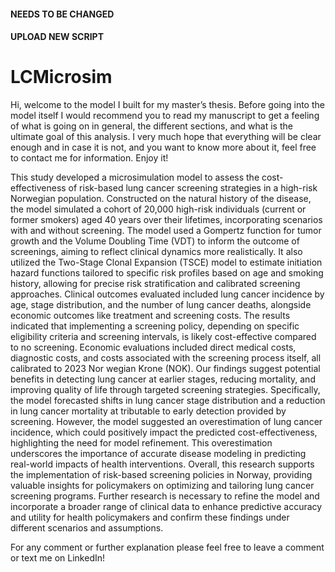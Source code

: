 #### NEEDS TO BE CHANGED ####
####  UPLOAD NEW SCRIPT  ####

# LCMicrosim
Hi, welcome to the model I built for my master’s thesis. Before going into the model itself I would recommend you to read my manuscript to get a feeling of what is going on in general, the different sections, and what is the ultimate goal of this analysis. I very much hope that everything will be clear enough and in case it is not, and you want to know more about it, feel free to contact me for information. Enjoy it!

This study developed a microsimulation model to assess the cost-effectiveness of risk-based lung cancer screening strategies in a high-risk Norwegian population. Constructed on the natural history of the disease, the model simulated a cohort of 20,000 high-risk individuals (current or former smokers) aged 40 years over their lifetimes, incorporating scenarios with and without screening. The model used a Gompertz function for tumor growth and the Volume Doubling Time (VDT) to inform the outcome of screenings, aiming to reflect clinical dynamics more realistically. It also utilized the Two-Stage Clonal Expansion (TSCE) model to estimate initiation hazard functions tailored to specific risk profiles based on age and smoking history, allowing for precise risk stratification and calibrated screening approaches. Clinical outcomes evaluated included lung cancer incidence by age, stage distribution, and the number of lung cancer deaths, alongside economic outcomes like treatment and screening costs. The results indicated that implementing a screening policy, depending on specific eligibility criteria and screening intervals, is likely cost-effective compared to no screening. Economic evaluations included direct medical costs, diagnostic costs, and costs associated with the screening process itself, all calibrated to 2023 Nor wegian Krone (NOK). Our findings suggest potential benefits in detecting lung cancer at earlier stages, reducing mortality, and improving quality of life through targeted screening strategies. Specifically, the model forecasted shifts in lung cancer stage distribution and a reduction in lung cancer mortality at tributable to early detection provided by screening. However, the model suggested an overestimation of lung cancer incidence, which could positively impact the predicted cost-effectiveness, highlighting the need for model refinement. This overestimation underscores the importance of accurate disease modeling in predicting real-world impacts of health interventions. Overall, this research supports the implementation of risk-based screening policies in Norway, providing valuable insights for policymakers on optimizing and tailoring lung cancer screening programs. Further research is necessary to refine the model and incorporate a broader range of clinical data to enhance predictive accuracy and utility for health policymakers and confirm these findings under different scenarios and assumptions.

For any comment or further explanation please feel free to leave a comment or text me on LinkedIn!
